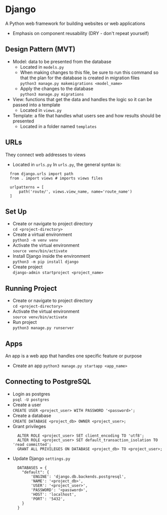 # Django
A Python web framework for building websites or web applications
- Emphasis on component reusability (DRY - don't repeat yourself)

## Design Pattern (MVT)
- Model: data to be presented from the database
  - Located in `models.py`
  - When making changes to this file, be sure to run this command so that the plan for the database is created in migration files\
    `python3 manage.py makemigrations <model_name>`
  - Apply the changes to the database\
    `python3 manage.py migrations`
- View: functions that get the data and handles the logic so it can be passed into a template
  - Located in `views.py` 
- Template: a file that handles what users see and how results should be presented
  - Located in a folder named `templates`
 
## URLs
They connect web addresses to views
- Located in `urls.py`
In `urls.py`, the general syntax is:
```
  from django.urls import path
  from . import views # imports views files

  urlpatterns = [
      path('route/', views.view_name, name='route_name')
  ]
```
  
## Set Up
- Create or navigate to project directory\
  `cd <project-directory>`
- Create a virtual environment\
  `python3 -m venv venv`
- Activate the virtual environment\
  `source venv/bin/activate`
- Install Django inside the environment\
  `python3 -m pip install django`
- Create project\
  `django-admin startproject <project_name>`

## Running Project
- Create or navigate to project directory\
  `cd <project-directory>`
- Activate the virtual environment\
  `source venv/bin/activate`
- Run project\
  `python3 manage.py runserver`

## Apps
An app is a web app that handles one specific feature or purpose
- Create an app
  `python3 manage.py startapp <app_name>`

## Connecting to PostgreSQL
- Login as postgres\
  `psql -U postgres`
- Create a user\
  `CREATE USER <project_user> WITH PASSWORD '<password>';`
- Create a database\
  `CREATE DATABASE <project_db> OWNER <project_user>;`
- Grant privileges
  ```
    ALTER ROLE <project_user> SET client_encoding TO 'utf8';
    ALTER ROLE <project_user> SET default_transaction_isolation TO 'read committed';
    GRANT ALL PRIVILEGES ON DATABASE <project_db> TO <project_user>;
  ```
- Update Django `settings.py`
  ```
    DATABASES = {
      "default": {
          'ENGINE': 'django.db.backends.postgresql',
          'NAME': '<project_db>',
          'USER': '<project_user>',
          'PASSWORD': '<password>',
          'HOST': 'localhost',
          'PORT': '5432',
      }
    }
  ```
